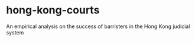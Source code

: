 # hong-kong-courts
An empirical analysis on the success of barristers in the Hong Kong judicial system
